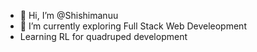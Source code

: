 - 👋 Hi, I’m @Shishimanuu
- 🌱 I’m currently exploring Full Stack Web Develeopment
- Learning RL for quadruped development
